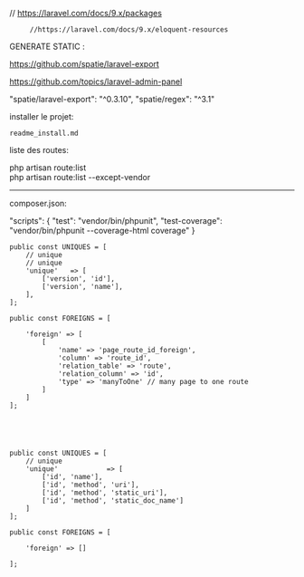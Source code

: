  

// https://laravel.com/docs/9.x/packages

         //https://laravel.com/docs/9.x/eloquent-resources




GENERATE STATIC : 

https://github.com/spatie/laravel-export

https://github.com/topics/laravel-admin-panel

"spatie/laravel-export": "^0.3.10",
"spatie/regex": "^3.1"


installer le projet:

    readme_install.md


liste des routes:

php artisan route:list  
php artisan route:list --except-vendor





------------------------------------------------------------------------


composer.json:

"scripts": {
"test": "vendor/bin/phpunit",
"test-coverage": "vendor/bin/phpunit --coverage-html coverage"
}







    public const UNIQUES = [
        // unique
        // unique
        'unique'   => [
            ['version', 'id'],
            ['version', 'name'],
        ],
    ];

    public const FOREIGNS = [

        'foreign' => [
            [
                'name' => 'page_route_id_foreign',
                'column' => 'route_id',
                'relation_table' => 'route',
                'relation_column' => 'id',
                'type' => 'manyToOne' // many page to one route
            ]
        ]
    ];





    public const UNIQUES = [
        // unique
        'unique'            => [
            ['id', 'name'],
            ['id', 'method', 'uri'],
            ['id', 'method', 'static_uri'],
            ['id', 'method', 'static_doc_name']
        ]
    ];

    public const FOREIGNS = [

        'foreign' => []

    ];